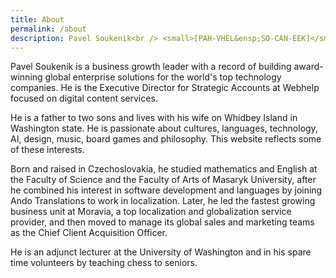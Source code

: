 ```yaml
---
title: About
permalink: /about
description: Pavel Soukenik<br /> <small>[PAH-VHEL&ensp;SO-CAN-EEK]</small><br /> <em>he / him</em>
---
```


Pavel Soukenik is a business growth leader with a record of building award-winning global enterprise solutions for the world's top technology companies. He is the Executive Director for Strategic Accounts at Webhelp focused on digital content services.

He is a father to two sons and lives with his wife on Whidbey Island in Washington state. He is passionate about cultures, languages, technology, AI, design, music, board games and philosophy. This website reflects some of these interests.

Born and raised in Czechoslovakia, he studied mathematics and English at the Faculty of Science and the Faculty of Arts of Masaryk University, after he combined his interest in software development and languages by joining Ando Translations to work in localization. Later, he led the fastest growing business unit at Moravia, a top localization and globalization service provider, and then moved to manage its global sales and marketing teams as the Chief Client Acquisition Officer.

He is an adjunct lecturer at the University of Washington and in his spare time volunteers by teaching chess to seniors.
